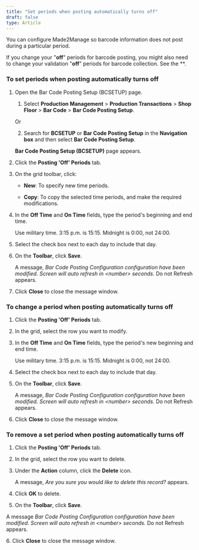 ```yaml
---
title: "Set periods when posting automatically turns off"
draft: false
type: Article 
---
```


You can configure Made2Manage so barcode information does not post during a particular period.

If you change your "**off**" periods for barcode posting, you might also need to change your validation "**off**" periods for barcode collection. See the **.

### To set periods when posting automatically turns off

1. Open the Bar Code Posting Setup (BCSETUP) page.

    1. Select **Production Management** > **Production Transactions** > **Shop Floor** > **Bar Code** > **Bar Code Posting Setup**.

    Or

    2. Search for **BCSETUP** or **Bar Code Posting Setup** in the **Navigation box** and then select **Bar Code Posting Setup**.

    **Bar Code Posting Setup (BCSETUP)** page appears.

2. Click the **Posting 'Off' Periods** tab.

3. On the grid toolbar, click:

    - **New**: To specify new time periods.

    - **Copy**: To copy the selected time periods, and make the required modifications.

4. In the **Off Time** and **On Time** fields, type the period's beginning and end time.

    Use military time. 3:15 p.m. is 15:15. Midnight is 0:00, not 24:00.

5. Select the check box next to each day to include that day.

6. On the **Toolbar**, click **Save**.

    A message, *Bar Code Posting Configuration configuration have been modified. Screen will auto refresh in \<number\> seconds.* Do not Refresh appears.

7. Click **Close** to close the message window.

### To change a period when posting automatically turns off

1. Click the **Posting 'Off' Periods** tab.

2. In the grid, select the row you want to modify.

3. In the **Off Time** and **On Time** fields, type the period's new beginning and end time.

    Use military time. 3:15 p.m. is 15:15. Midnight is 0:00, not 24:00.

4. Select the check box next to each day to include that day.

5. On the **Toolbar**, click **Save**.

    A message, *Bar Code Posting Configuration configuration have been modified. Screen will auto refresh in \<number\> seconds.* Do not Refresh appears.

6. Click **Close** to close the message window.

### To remove a set period when posting automatically turns off

1. Click the **Posting 'Off' Periods** tab.

2. In the grid, select the row you want to delete.

3. Under the **Action** column, click the **Delete** icon.

    A message, *Are you sure you would like to delete this record?* appears.

4. Click **OK** to delete.

5. On the **Toolbar**, click **Save**.

A message *Bar Code Posting Configuration configuration have been modified. Screen will auto refresh in \<number\> seconds.* Do not Refresh appears.

6\. Click **Close** to close the message window.

​